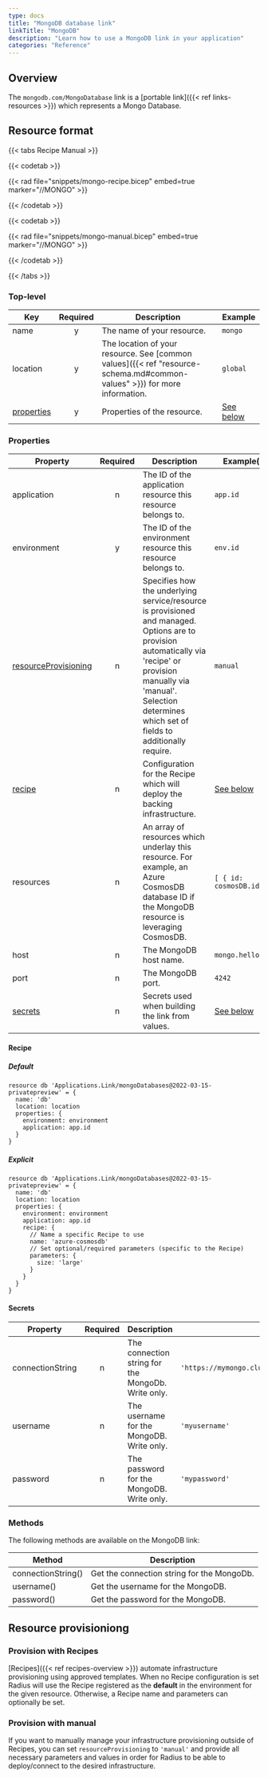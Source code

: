 ```yaml
---
type: docs
title: "MongoDB database link"
linkTitle: "MongoDB"
description: "Learn how to use a MongoDB link in your application"
categories: "Reference"
---
```


## Overview

The `mongodb.com/MongoDatabase` link is a [portable link]({{< ref links-resources >}}) which represents a Mongo Database.

## Resource format

{{< tabs Recipe Manual >}}

{{< codetab >}}

{{< rad file="snippets/mongo-recipe.bicep" embed=true marker="//MONGO" >}}

{{< /codetab >}}

{{< codetab >}}

{{< rad file="snippets/mongo-manual.bicep" embed=true marker="//MONGO" >}}

{{< /codetab >}}

{{< /tabs >}}

### Top-level

| Key  | Required | Description | Example |
|------|:--------:|-------------|---------|
| name | y | The name of your resource. | `mongo`
| location | y | The location of your resource. See [common values]({{< ref "resource-schema.md#common-values" >}}) for more information. | `global`
| [properties](#properties) | y | Properties of the resource. | [See below](#properties)

### Properties

| Property | Required | Description | Example(s) |
|----------|:--------:|-------------|------------|
| application | n | The ID of the application resource this resource belongs to. | `app.id`
| environment | y | The ID of the environment resource this resource belongs to. | `env.id`
| [resourceProvisioning](#resource-provisioniong) | n | Specifies how the underlying service/resource is provisioned and managed. Options are to provision automatically via 'recipe' or provision manually via 'manual'. Selection determines which set of fields to additionally require. | `manual`
| [recipe](#recipe) | n | Configuration for the Recipe which will deploy the backing infrastructure. | [See below](#recipe)
| resources | n | An array of resources which underlay this resource. For example, an Azure CosmosDB database ID if the MongoDB resource is leveraging CosmosDB. | `[ { id: cosmosDB.id } ]`
| host | n | The MongoDB host name. | `mongo.hello.com`
| port | n | The MongoDB port. | `4242`
| [secrets](#secrets) | n | Secrets used when building the link from values. | [See below](#secrets)

#### Recipe

##### Default

```bicep
resource db 'Applications.Link/mongoDatabases@2022-03-15-privatepreview' = {
  name: 'db'
  location: location
  properties: {
    environment: environment
    application: app.id
  }
}
```

##### Explicit

```bicep
resource db 'Applications.Link/mongoDatabases@2022-03-15-privatepreview' = {
  name: 'db'
  location: location
  properties: {
    environment: environment
    application: app.id
    recipe: {
      // Name a specific Recipe to use
      name: 'azure-cosmosdb'
      // Set optional/required parameters (specific to the Recipe)
      parameters: {
        size: 'large'
      }
    }
  }
}
```

#### Secrets

| Property | Required | Description | Example(s) |
|----------|:--------:|-------------|------------|
| connectionString | n | The connection string for the MongoDb. Write only. | `'https://mymongo.cluster.svc.local,password=*****,....'`
| username | n | The username for the MongoDB. Write only. | `'myusername'`
| password | n | The password for the MongoDB. Write only. | `'mypassword'`

### Methods

The following methods are available on the MongoDB link:

| Method | Description |
|--------|-------------|
| connectionString() | Get the connection string for the MongoDb. |
| username() | Get the username for the MongoDB. |
| password() | Get the password for the MongoDB. |


## Resource provisioniong

### Provision with Recipes

[Recipes]({{< ref recipes-overview >}}) automate infrastructure provisioning using approved templates.
When no Recipe configuration is set Radius will use the Recipe registered as the **default** in the environment for the given resource. Otherwise, a Recipe name and parameters can optionally be set.

### Provision with manual

If you want to manually manage your infrastructure provisioning outside of Recipes, you can set `resourceProvisioning` to `'manual'` and provide all necessary parameters and values in order for Radius to be able to deploy/connect to the desired infrastructure.